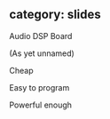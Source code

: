 category: slides
---

<span class="big red">Audio DSP Board</span>

<span class="small blue">(As yet unnamed)</span>

Cheap

Easy to program

Powerful enough







